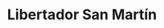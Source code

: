 ---
title: Libertador San Martín
url: /libertador-san-martin/
latitude: -32.071
longitude: -60.457
---